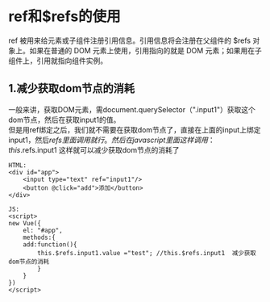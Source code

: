 # ref和$refs的使用
ref 被用来给元素或子组件注册引用信息。引用信息将会注册在父组件的 $refs 对象上。如果在普通的 DOM 元素上使用，引用指向的就是 DOM 元素；如果用在子组件上，引用就指向组件实例。  
## 1.减少获取dom节点的消耗
一般来讲，获取DOM元素，需document.querySelector（".input1"）获取这个dom节点，然后在获取input1的值。  
但是用ref绑定之后，我们就不需要在获取dom节点了，直接在上面的input上绑定input1，然后$refs里面调用就行。  
然后在javascript里面这样调用：this.$refs.input1  这样就可以减少获取dom节点的消耗了
```
HTML:
<div id="app">
    <input type="text" ref="input1"/>
    <button @click="add">添加</button>
</div>

JS:
<script>
new Vue({
    el: "#app",
    methods:{
    add:function(){
        this.$refs.input1.value ="test"; //this.$refs.input1  减少获取dom节点的消耗
        }
    }
})
</script>
```
